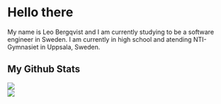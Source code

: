 <h1>
    Hello there
</h1>

<p class='about'> 
    My name is Leo Bergqvist and I am currently studying to be a software engineer in Sweden.
    I am currently in high school and atending NTI-Gymnasiet in Uppsala, Sweden.
</p>

<div class='stats'>
    <h2>
        My Github Stats
    </h2>
    <img src='https://github-readme-stats.vercel.app/api?username=Hillgo123&show_icons=true&theme=radical&hide=stars&include_all_commits=true&count_private=true&custom_title=Overall Stats&card_width=200'/>
    </br>
    <img src='https://github-readme-stats.vercel.app/api/top-langs/?username=Hillgo123&theme=radical'/>
</div>

